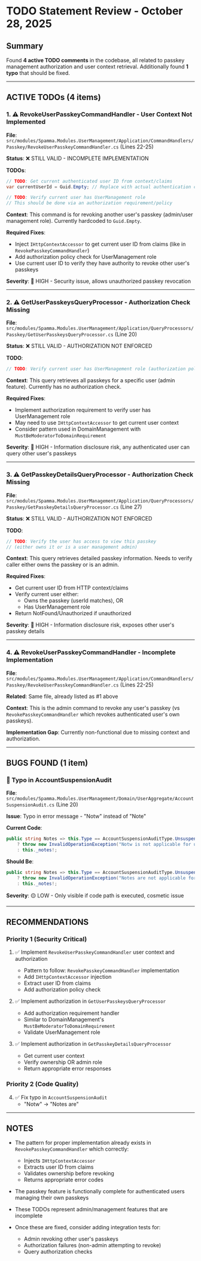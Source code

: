 # TODO Statement Review - October 28, 2025

## Summary
Found **4 active TODO comments** in the codebase, all related to passkey management authorization and user context retrieval. Additionally found **1 typo** that should be fixed.

---

## ACTIVE TODOs (4 items)

### 1. ⚠️ RevokeUserPasskeyCommandHandler - User Context Not Implemented
**File**: `src/modules/Spamma.Modules.UserManagement/Application/CommandHandlers/Passkey/RevokeUserPasskeyCommandHandler.cs` (Lines 22-25)

**Status**: ❌ STILL VALID - INCOMPLETE IMPLEMENTATION

**TODOs**:
```csharp
// TODO: Get current authenticated user ID from context/claims
var currentUserId = Guid.Empty; // Replace with actual authentication context

// TODO: Verify current user has UserManagement role
// This should be done via an authorization requirement/policy
```

**Context**: This command is for revoking another user's passkey (admin/user management role). Currently hardcoded to `Guid.Empty`.

**Required Fixes**:
- Inject `IHttpContextAccessor` to get current user ID from claims (like in `RevokePasskeyCommandHandler`)
- Add authorization policy check for UserManagement role
- Use current user ID to verify they have authority to revoke other user's passkeys

**Severity**: 🔴 HIGH - Security issue, allows unauthorized passkey revocation

---

### 2. ⚠️ GetUserPasskeysQueryProcessor - Authorization Check Missing
**File**: `src/modules/Spamma.Modules.UserManagement/Application/QueryProcessors/Passkey/GetUserPasskeysQueryProcessor.cs` (Line 20)

**Status**: ❌ STILL VALID - AUTHORIZATION NOT ENFORCED

**TODO**:
```csharp
// TODO: Verify current user has UserManagement role (authorization policy)
```

**Context**: This query retrieves all passkeys for a specific user (admin feature). Currently has no authorization check.

**Required Fixes**:
- Implement authorization requirement to verify user has UserManagement role
- May need to use `IHttpContextAccessor` to get current user context
- Consider pattern used in DomainManagement with `MustBeModeratorToDomainRequirement`

**Severity**: 🔴 HIGH - Information disclosure risk, any authenticated user can query other user's passkeys

---

### 3. ⚠️ GetPasskeyDetailsQueryProcessor - Authorization Check Missing
**File**: `src/modules/Spamma.Modules.UserManagement/Application/QueryProcessors/Passkey/GetPasskeyDetailsQueryProcessor.cs` (Line 27)

**Status**: ❌ STILL VALID - AUTHORIZATION NOT ENFORCED

**TODO**:
```csharp
// TODO: Verify the user has access to view this passkey
// (either owns it or is a user management admin)
```

**Context**: This query retrieves detailed passkey information. Needs to verify caller either owns the passkey or is an admin.

**Required Fixes**:
- Get current user ID from HTTP context/claims
- Verify current user either:
  - Owns the passkey (userId matches), OR
  - Has UserManagement role
- Return NotFound/Unauthorized if unauthorized

**Severity**: 🔴 HIGH - Information disclosure risk, exposes other user's passkey details

---

### 4. ⚠️ RevokeUserPasskeyCommandHandler - Incomplete Implementation
**File**: `src/modules/Spamma.Modules.UserManagement/Application/CommandHandlers/Passkey/RevokeUserPasskeyCommandHandler.cs` (Lines 22-25)

**Related**: Same file, already listed as #1 above

**Context**: This is the admin command to revoke any user's passkey (vs `RevokePasskeyCommandHandler` which revokes authenticated user's own passkeys).

**Implementation Gap**: Currently non-functional due to missing context and authorization.

---

## BUGS FOUND (1 item)

### 🐛 Typo in AccountSuspensionAudit
**File**: `src/modules/Spamma.Modules.UserManagement/Domain/UserAggregate/AccountSuspensionAudit.cs` (Line 20)

**Issue**: Typo in error message - "Notw" instead of "Note"

**Current Code**:
```csharp
public string Notes => this.Type == AccountSuspensionAuditType.Unsuspend 
    ? throw new InvalidOperationException("Notw is not applicable for unsuspension.") 
    : this._notes!;
```

**Should Be**:
```csharp
public string Notes => this.Type == AccountSuspensionAuditType.Unsuspend 
    ? throw new InvalidOperationException("Notes are not applicable for unsuspension.") 
    : this._notes!;
```

**Severity**: 🟡 LOW - Only visible if code path is executed, cosmetic issue

---

## RECOMMENDATIONS

### Priority 1 (Security Critical)
1. ✅ Implement `RevokeUserPasskeyCommandHandler` user context and authorization
   - Pattern to follow: `RevokePasskeyCommandHandler` implementation
   - Add `IHttpContextAccessor` injection
   - Extract user ID from claims
   - Add authorization policy check

2. ✅ Implement authorization in `GetUserPasskeysQueryProcessor`
   - Add authorization requirement handler
   - Similar to DomainManagement's `MustBeModeratorToDomainRequirement`
   - Validate UserManagement role

3. ✅ Implement authorization in `GetPasskeyDetailsQueryProcessor`
   - Get current user context
   - Verify ownership OR admin role
   - Return appropriate error responses

### Priority 2 (Code Quality)
4. ✅ Fix typo in `AccountSuspensionAudit`
   - "Notw" → "Notes are"

---

## NOTES

- The pattern for proper implementation already exists in `RevokePasskeyCommandHandler` which correctly:
  - Injects `IHttpContextAccessor`
  - Extracts user ID from claims
  - Validates ownership before revoking
  - Returns appropriate error codes

- The passkey feature is functionally complete for authenticated users managing their own passkeys
- These TODOs represent admin/management features that are incomplete

- Once these are fixed, consider adding integration tests for:
  - Admin revoking other user's passkeys
  - Authorization failures (non-admin attempting to revoke)
  - Query authorization checks
